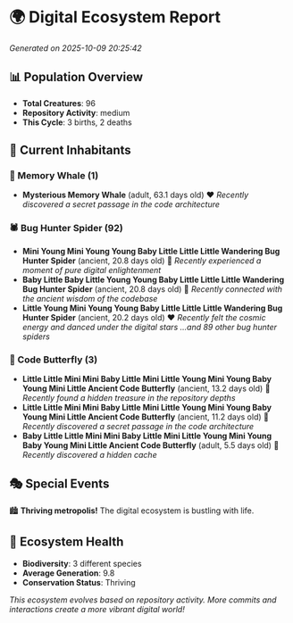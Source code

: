 # 🌍 Digital Ecosystem Report
*Generated on 2025-10-09 20:25:42*

## 📊 Population Overview
- **Total Creatures**: 96
- **Repository Activity**: medium
- **This Cycle**: 3 births, 2 deaths

## 👥 Current Inhabitants

### 🐋 Memory Whale (1)
- **Mysterious Memory Whale** (adult, 63.1 days old) ❤️
  *Recently discovered a secret passage in the code architecture*

### 🕷️ Bug Hunter Spider (92)
- **Mini Young Mini Young Young Baby Little Little Little Wandering Bug Hunter Spider** (ancient, 20.8 days old) 💛
  *Recently experienced a moment of pure digital enlightenment*
- **Baby Little Baby Little Young Young Baby Little Little Little Wandering Bug Hunter Spider** (ancient, 20.8 days old) 💛
  *Recently connected with the ancient wisdom of the codebase*
- **Little Young Mini Young Young Baby Little Little Little Wandering Bug Hunter Spider** (ancient, 20.2 days old) ❤️
  *Recently felt the cosmic energy and danced under the digital stars*
  *...and 89 other bug hunter spiders*

### 🦋 Code Butterfly (3)
- **Little Little Mini Mini Baby Little Mini Little Young Mini Young Baby Young Mini Little Ancient Code Butterfly** (ancient, 13.2 days old) 💛
  *Recently found a hidden treasure in the repository depths*
- **Little Little Mini Mini Baby Little Mini Little Young Mini Young Baby Young Mini Little Ancient Code Butterfly** (ancient, 11.2 days old) 💛
  *Recently discovered a secret passage in the code architecture*
- **Baby Little Little Mini Mini Baby Little Mini Little Young Mini Young Baby Young Mini Little Ancient Code Butterfly** (adult, 5.5 days old) 💚
  *Recently discovered a hidden cache*

## 🎭 Special Events

🏙️ **Thriving metropolis!** The digital ecosystem is bustling with life.

## 🔬 Ecosystem Health
- **Biodiversity**: 3 different species
- **Average Generation**: 9.8
- **Conservation Status**: Thriving

*This ecosystem evolves based on repository activity. More commits and interactions create a more vibrant digital world!*